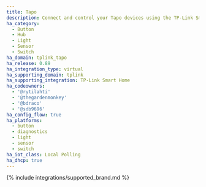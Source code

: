 ```yaml
---
title: Tapo
description: Connect and control your Tapo devices using the TP-Link Smart Home integration
ha_category:
  - Button
  - Hub
  - Light
  - Sensor
  - Switch
ha_domain: tplink_tapo
ha_release: 0.89
ha_integration_type: virtual
ha_supporting_domain: tplink
ha_supporting_integration: TP-Link Smart Home
ha_codeowners:
  - '@rytilahti'
  - '@thegardenmonkey'
  - '@bdraco'
  - '@sdb9696'
ha_config_flow: true
ha_platforms:
  - button
  - diagnostics
  - light
  - sensor
  - switch
ha_iot_class: Local Polling
ha_dhcp: true
---
```


{% include integrations/supported_brand.md %}
